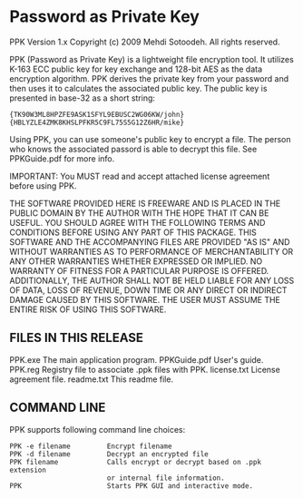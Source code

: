 Password as Private Key
=======================

PPK Version 1.x Copyright (c) 2009 Mehdi Sotoodeh. All rights reserved. 

PPK (Password as Private Key) is a lightweight file encryption tool.
It utilizes K-163 ECC public key for key exchange and 128-bit AES as
the data encryption algorithm.
PPK derives the private key from your password and then uses it to
calculates the associated public key. 
The public key is presented in base-32 as a short string:

    {TK90W3ML8HPZFE9ASK1SFYL9EBUSC2WG06KW/john}
    {HBLYZLE4ZMK8KHSLPFKR5C9FL75S5G12Z6HR/mike}

Using PPK, you can use someone's public key to encrypt a file. The
person who knows the associated passord is able to decrypt this file.
See PPKGuide.pdf for more info.


IMPORTANT: You MUST read and accept attached license agreement before using PPK.

THE SOFTWARE PROVIDED HERE IS FREEWARE AND IS PLACED IN THE PUBLIC DOMAIN 
BY THE AUTHOR WITH THE HOPE THAT IT CAN BE USEFUL.
YOU SHOULD AGREE WITH THE FOLLOWING TERMS AND CONDITIONS BEFORE USING
ANY PART OF THIS PACKAGE.
THIS SOFTWARE AND THE ACCOMPANYING FILES ARE PROVIDED "AS IS" AND WITHOUT 
WARRANTIES AS TO PERFORMANCE OF MERCHANTABILITY OR ANY OTHER WARRANTIES 
WHETHER EXPRESSED OR IMPLIED.  NO WARRANTY OF FITNESS FOR A PARTICULAR 
PURPOSE IS OFFERED.  ADDITIONALLY, THE AUTHOR SHALL NOT BE HELD LIABLE 
FOR ANY LOSS OF DATA, LOSS OF REVENUE, DOWN TIME OR ANY DIRECT OR 
INDIRECT DAMAGE CAUSED BY THIS SOFTWARE. THE USER MUST ASSUME THE ENTIRE 
RISK OF USING THIS SOFTWARE.  


FILES IN THIS RELEASE
---------------------

PPK.exe         The main application program.
PPKGuide.pdf    User's guide.
PPK.reg         Registry file to associate .ppk files with PPK.
license.txt     License agreement file.
readme.txt      This readme file.

COMMAND LINE
------------

PPK supports following command line choices:

    PPK -e filename         Encrypt filename
    PPK -d filename         Decrypt an encrypted file
    PPK filename            Calls encrypt or decrypt based on .ppk extension
                            or internal file information.
    PPK                     Starts PPK GUI and interactive mode.
